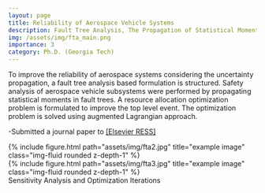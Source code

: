 ```yaml
---
layout: page
title: Reliability of Aerospace Vehicle Systems
description: Fault Tree Analysis, The Propagation of Statistical Moments, Resource Allocation, Augmented Lagrangian  
img: /assets/img/fta_main.png
importance: 3
category: Ph.D. (Georgia Tech)
---
```


To improve the reliability of aerospace systems considering the uncertainty propagation, a fault tree analysis based formulation is structured. Safety analysis of aerospace vehicle subsystems were performed by propagating statistical moments in fault trees. A resource allocation optimization problem is formulated to improve the top level event. The optimization problem is solved using augmented Lagrangian approach.

 -Submitted a journal paper to <a href="https://www.journals.elsevier.com/reliability-engineering-and-system-safety">[Elsevier RESS]</a>

<div class="row">
    <div class="col-sm-4 mt-3 mt-md-0">
        {% include figure.html path="assets/img/fta2.jpg" title="example image" class="img-fluid rounded z-depth-1" %}
    </div>
    <div class="col-sm-8 mt-3 mt-md-0">
        {% include figure.html path="assets/img/fta3.jpg" title="example image" class="img-fluid rounded z-depth-1" %}
    </div>
</div>
<div class="caption">
 Sensitivity Analysis and Optimization Iterations
</div>


 
 

 

